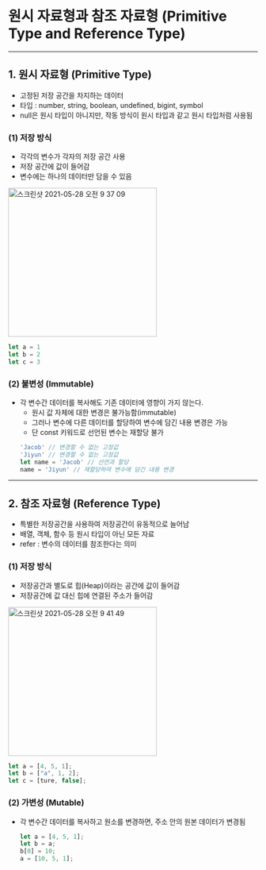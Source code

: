 # 원시 자료형과 참조 자료형 (Primitive Type and Reference Type)

***

## 1. 원시 자료형 (Primitive Type)
- 고정된 저장 공간을 차지하는 데이터
- 타입 : number, string, boolean, undefined, bigint, symbol
- null은 원시 타입이 아니지만, 작동 방식이 원시 타입과 같고 원시 타입처럼 사용됨

### (1) 저장 방식
- 각각의 변수가 각자의 저장 공간 사용
- 저장 공간에 값이 들어감
- 변수에는 하나의 데이터만 담을 수 있음

<img width="300" alt="스크린샷 2021-05-28 오전 9 37 09" src="https://user-images.githubusercontent.com/80403988/119914669-aee4d300-bf9b-11eb-8820-b26184a78dae.png">

  ```js
  let a = 1
  let b = 2
  let c = 3
```

### (2) 불변성 (Immutable)
- 각 변수간 데이터를 복사해도 기존 데이터에 영향이 가지 않는다.
  - 원시 값 자체에 대한 변경은 불가능함(immutable)
  - 그러나 변수에 다른 데이터를 할당하여 변수에 담긴 내용 변경은 가능
  - 단 const 키워드로 선언된 변수는 재할당 불가
  ```js
  'Jacob' // 변경할 수 없는 고정값
  'Jiyun' // 변경할 수 없는 고정값
  let name = 'Jacob' // 선언과 할당
  name = 'Jiyun' // 재할당하여 변수에 담긴 내용 변경
  ```

***  

## 2. 참조 자료형 (Reference Type)
- 특별한 저장공간을 사용하여 저장공간이 유동적으로 늘어남
- 배열, 객체, 함수 등 원시 타입이 아닌 모든 자료
- refer : 변수의 데이터를 참조한다는 의미

### (1) 저장 방식
- 저장공간과 별도로 힙(Heap)이라는 공간에 값이 들어감
- 저장공간에 값 대신 힙에 연결된 주소가 들어감

<img width="300" alt="스크린샷 2021-05-28 오전 9 41 49" src="https://user-images.githubusercontent.com/80403988/119914683-b73d0e00-bf9b-11eb-9ca1-cbbcc8e77072.png">

  ```js
  let a = [4, 5, 1];
  let b = ["a", 1, 2];
  let c = [ture, false];
  ```
### (2) 가변성 (Mutable)  
- 각 변수간 데이터를 복사하고 원소를 변경하면, 주소 안의 원본 데이터가 변경됨
  ```js
  let a = [4, 5, 1];
  let b = a;
  b[0] = 10;
  a = [10, 5, 1];
  ```
  
